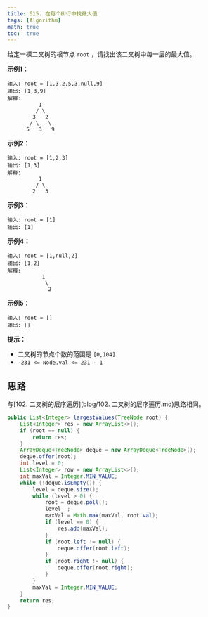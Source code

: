 ```yaml
---
title: 515. 在每个树行中找最大值
tags: [Algorithm]
math: true
toc:  true
---
```


给定一棵二叉树的根节点 `root` ，请找出该二叉树中每一层的最大值。

**示例1：**

```
输入: root = [1,3,2,5,3,null,9]
输出: [1,3,9]
解释:
          1
         / \
        3   2
       / \   \  
      5   3   9 
```

**示例2：**

```
输入: root = [1,2,3]
输出: [1,3]
解释:
          1
         / \
        2   3
```

**示例3：**

```
输入: root = [1]
输出: [1]
```

**示例4：**

```
输入: root = [1,null,2]
输出: [1,2]
解释:      
           1 
            \
             2     
```

**示例5：**

```
输入: root = []
输出: []
```

**提示：**

- 二叉树的节点个数的范围是 `[0,104]`
- `-231 <= Node.val <= 231 - 1`

## 思路

与[102. 二叉树的层序遍历](blog/102. 二叉树的层序遍历.md)思路相同。

```java
public List<Integer> largestValues(TreeNode root) {
    List<Integer> res = new ArrayList<>();
    if (root == null) {
        return res;
    }
    ArrayDeque<TreeNode> deque = new ArrayDeque<TreeNode>();
    deque.offer(root);
    int level = 0;
    List<Integer> row = new ArrayList<>();
    int maxVal = Integer.MIN_VALUE;
    while (!deque.isEmpty()) {
        level = deque.size();
        while (level > 0) {
            root = deque.poll();
            level--;
            maxVal = Math.max(maxVal, root.val);
            if (level == 0) {
                res.add(maxVal);
            }
            if (root.left != null) {
                deque.offer(root.left);
            }
            if (root.right != null) {
                deque.offer(root.right);
            }
        }
        maxVal = Integer.MIN_VALUE;
    }
    return res;
}
```

